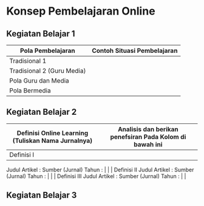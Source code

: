 # Konsep Pembelajaran Online

## Kegiatan Belajar 1

| Pola Pembelajaran            | Contoh Situasi Pembelajaran |
| ---------------------------- | --------------------------- |
| Tradisional 1                |                             |
| Tradisional 2 (Guru Media)   |                             |
| Pola Guru dan Media          |                             |
| Pola Bermedia                |                             |

## Kegiatan Belajar 2

| Definisi Online Learning (Tuliskan Nama Jurnalnya)         | Analisis dan berikan penefsiran Pada Kolom di bawah ini |
| ---------------------------- | --------------------------- |
| Definisi I
Judul Artikel :
Sumber (Jurnal)
Tahun :                        |                             |
| Definisi II
Judul Artikel :
Sumber (Jurnal)
Tahun :                        |                             |
| Definisi III
Judul Artikel :
Sumber (Jurnal)
Tahun :                        |                             |

## Kegiatan Belajar 3
